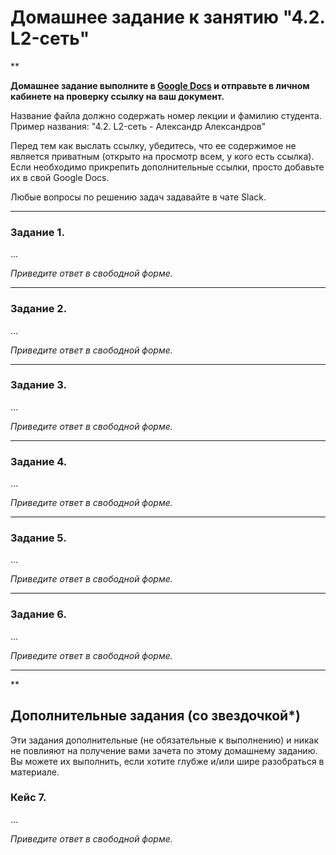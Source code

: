 # Домашнее задание к занятию "4.2. L2-сеть"

**

**Домашнее задание выполните в [Google Docs](https://docs.google.com/) и отправьте в личном кабинете на проверку ссылку на ваш документ.** 

Название файла должно содержать номер лекции и фамилию студента. Пример названия: "4.2. L2-сеть - Александр Александров"

Перед тем как выслать ссылку, убедитесь, что ее содержимое не является приватным (открыто на просмотр всем, у кого есть ссылка). Если необходимо прикрепить дополнительные ссылки, просто добавьте их в свой Google Docs.

Любые вопросы по решению задач задавайте в чате Slack.

---

### Задание 1. 

...

*Приведите ответ в свободной форме.*

---

### Задание 2. 

...

*Приведите ответ в свободной форме.*

---

### Задание 3. 

...

*Приведите ответ в свободной форме.*

---

### Задание 4. 

...

*Приведите ответ в свободной форме.*

---

### Задание 5. 

...

*Приведите ответ в свободной форме.*

---

### Задание 6. 

...

*Приведите ответ в свободной форме.*

---

**

## Дополнительные задания (со звездочкой*)
Эти задания дополнительные (не обязательные к выполнению) и никак не повлияют на получение вами зачета по этому домашнему заданию. Вы можете их выполнить, если хотите глубже и/или шире разобраться в материале.

### Кейс 7. 

...

*Приведите ответ в свободной форме.*
